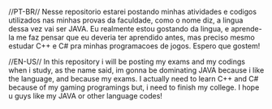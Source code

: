 //PT-BR//
Nesse repositorio estarei postando minhas atividades e codigos utilizados nas minhas provas da faculdade, como o nome diz, a lingua dessa vez vai ser JAVA.
Eu realmente estou gostando da lingua, e aprende-la me faz pensar que eu deveria ter aprendido antes, mas preciso mesmo estudar C++ e C# pra minhas programacoes
de jogos.
Espero que gostem!

//EN-US//
In this repository i will be posting my exams and my codings when i study, as the name said, im gonna be dominating JAVA because i like the language, and because
my exams.
I actually need to learn C++ and C# because of my gaming programings but, i need to finish my college.
I hope u guys like my JAVA or other language codes!
